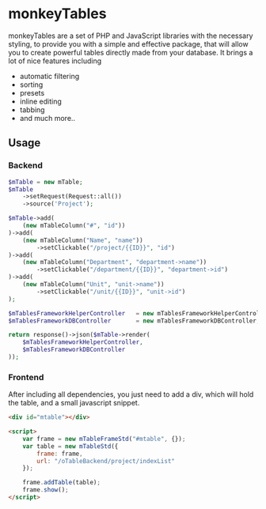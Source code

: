 # monkeyTables

monkeyTables are a set of PHP and JavaScript libraries with the necessary styling, to provide you with a simple and effective package, that will allow you to create powerful tables directly made from your database.
It brings a lot of nice features including
- automatic filtering 
- sorting
- presets
- inline editing
- tabbing
- and much more..

## Usage

### Backend

```PHP
$mTable = new mTable;
$mTable
	->setRequest(Request::all())
	->source('Project');

$mTable->add(
	(new mTableColumn("#", "id"))
)->add(
	(new mTableColumn("Name", "name"))
		->setClickable("/project/{{ID}}", "id")		
)->add(
	(new mTableColumn("Department", "department->name"))
		->setClickable("/department/{{ID}}", "department->id")
)->add(
	(new mTableColumn("Unit", "unit->name"))
		->setClickable("/unit/{{ID}}", "unit->id")
);

$mTablesFrameworkHelperController 	= new mTablesFrameworkHelperController;
$mTablesFrameworkDBController 		= new mTablesFrameworkDBController;

return response()->json($mTable->render(
	$mTablesFrameworkHelperController, 
	$mTablesFrameworkDBController
));
```

### Frontend

After including all dependencies, you just need to add a div, which will hold the table, and a small javascript snippet.

```HTML
<div id="mtable"></div>

<script>
	var frame = new mTableFrameStd("#mtable", {});
	var table = new mTableStd({
		frame: frame,
		url: "/oTableBackend/project/indexList"
	});

	frame.addTable(table);
	frame.show();
</script>
```
